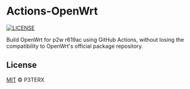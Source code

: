 # Actions-OpenWrt

[![LICENSE](https://img.shields.io/github/license/mashape/apistatus.svg?style=flat-square&label=LICENSE)](https://github.com/P3TERX/Actions-OpenWrt/blob/master/LICENSE)

Build OpenWrt for p2w r619ac using GitHub Actions, without losing the compatibility to OpenWrt's official package repository.

## License

[MIT](https://github.com/P3TERX/Actions-OpenWrt/blob/main/LICENSE) © P3TERX

